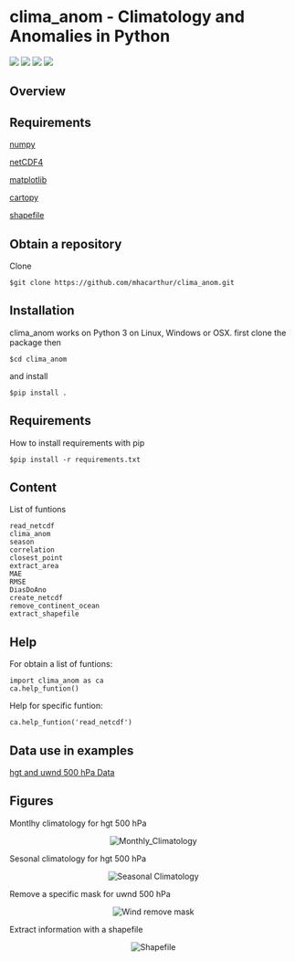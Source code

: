 

clima\_anom - Climatology and Anomalies in Python
=================================================
<img src="https://img.shields.io/badge/Version-0.5.2-green" /> <img src="https://img.shields.io/badge/License-MIT-blue" /> <img src="https://img.shields.io/badge/Followers-3.5M-red" /> <img src="https://img.shields.io/badge/Stars-5-orange" /> 


Overview
--------

Requirements
------------
[numpy](https://numpy.org/)

[netCDF4](https://pypi.org/project/netCDF4/)

[matplotlib](https://pypi.org/project/matplotlib/)

[cartopy](https://pypi.org/project/Cartopy/)

[shapefile](https://pypi.org/project/pyshp/)

Obtain a repository
------------------

Clone 

    $git clone https://github.com/mhacarthur/clima_anom.git

Installation
------------

clima\_anom works on Python 3 on Linux, Windows or OSX.
first clone the package then

    $cd clima_anom

and install

    $pip install .

Requirements
------------

How to install requirements with pip

    $pip install -r requirements.txt
    
Content
-------
List of funtions

	read_netcdf
	clima_anom
	season
	correlation
	closest_point
	extract_area
	MAE
	RMSE
	DiasDoAno
	create_netcdf
 	remove_continent_ocean
 	extract_shapefile

Help
----
For obtain a list of funtions:

	import clima_anom as ca
	ca.help_funtion()

Help for specific funtion:

	ca.help_funtion('read_netcdf')
	
Data use in examples
----
[hgt and uwnd 500 hPa Data](https://psl.noaa.gov/data/gridded/data.ncep.reanalysis.pressure.html)


Figures
----
Montlhy climatology for hgt 500 hPa
<div align="center">
  <img src="https://raw.githubusercontent.com/mhacarthur/clima_anom/master/fig/Monthly_Climatology.png" alt="Monthly_Climatology" />
</div>

Sesonal climatology for hgt 500 hPa
<div align="center">
  <img src="https://raw.githubusercontent.com/mhacarthur/clima_anom/master/fig/Monthly_Seasonal.png" alt="Seasonal Climatology" />
</div>

Remove a specific mask for uwnd 500 hPa
<div align="center">
  <img src="https://raw.githubusercontent.com/mhacarthur/clima_anom/master/fig/Wind_remove_continent_ocean.png" alt="Wind remove mask" />
</div>

Extract information with a shapefile
<div align="center">
  <img src="https://raw.githubusercontent.com/mhacarthur/clima_anom/master/fig/Extract_shapefile.png" alt="Shapefile" />
</div>

